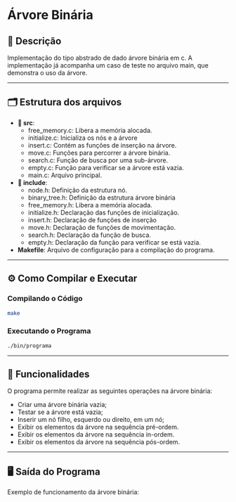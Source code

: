 # Árvore Binária

## 📄 Descrição
Implementação do tipo abstrado de dado árvore binária em c. A implementação já acompanha um caso de teste no arquivo main, que demonstra o uso da árvore.

---

## 🗂️ Estrutura dos arquivos
- **📁 src**:
    - free_memory.c: Libera a memória alocada.
    - initialize.c: Inicializa os nós e a árvore
    - insert.c: Contém as funções de inserção na árvore.
    - move.c: Funções para percorrer a árvore binária.
    - search.c: Função de busca por uma sub-árvore.
    - empty.c: Função para verificar se a árvore está vazia.
    - main.c: Arquivo principal.
- **📁 include**:
    - node.h: Definição da estrutura nó.
    - binary_tree.h: Definição da estrutura árvore binária
    - free_memory.h: Libera a memória alocada.
    - initialize.h: Declaração das funções de inicialização.
    - insert.h: Declaração de funções de inserção
    - move.h: Declaração de funções de movimentação.
    - search.h: Declaração da função de busca.
    - empty.h: Declaração da função para verificar se está vazia.
- **Makefile**: Arquivo de configuração para a compilação do programa.

---

## ⚙️ Como Compilar e Executar

### Compilando o Código

```bash
make
```

### Executando o Programa

```bash
./bin/programa
```

---

## 🔧 Funcionalidades
O programa permite realizar as seguintes operações na árvore binária:
- Criar uma árvore binária vazia;
- Testar se a árvore está vazia;
- Inserir um nó filho, esquerdo ou direito, em um nó;
- Exibir os elementos da árvore na sequência pré-ordem.
- Exibir os elementos da árvore na sequência in-ordem.
- Exibir os elementos da árvore na sequência pós-ordem.

---

## 🖥️ Saída do Programa
Exemplo de funcionamento da árvore binária:

```


```
